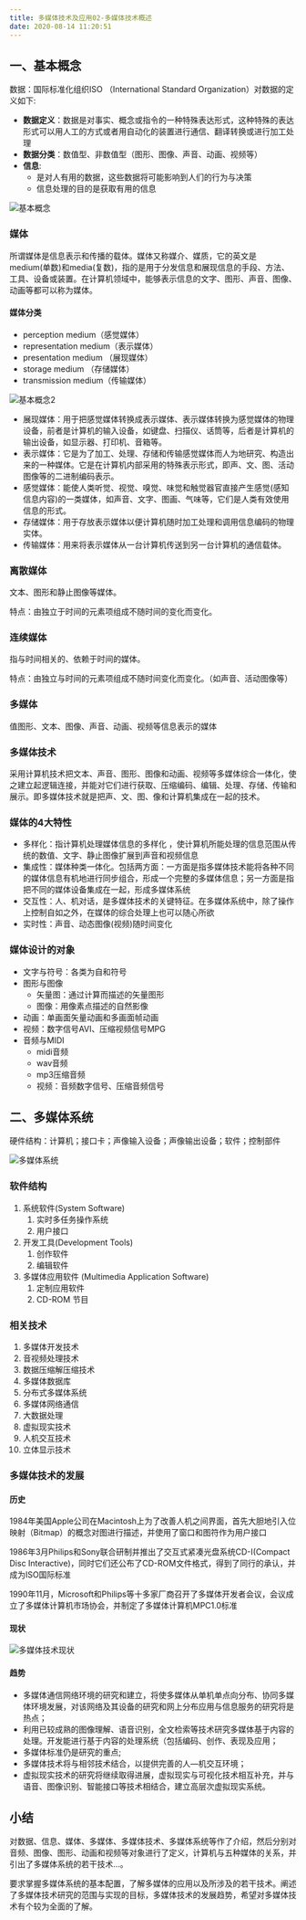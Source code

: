 ```yaml
---
title: 多媒体技术及应用02-多媒体技术概述
date: 2020-08-14 11:20:51
---
```


## 一、基本概念

数据：国际标准化组织ISO （International Standard Organization）对数据的定义如下:

- **数据定义**：数据是对事实、概念或指令的一种特殊表达形式，这种特殊的表达形式可以用人工的方式或者用自动化的装置进行通信、翻译转换或进行加工处理
- **数据分类**：数值型、非数值型（图形、图像、声音、动画、视频等）
- **信息**:
  - 是对人有用的数据，这些数据将可能影响到人们的行为与决策
  - 信息处理的目的是获取有用的信息

![基本概念](./多媒体技术及应用02-多媒体技术概述/基本概念.png)

### 媒体

所谓媒体是信息表示和传播的载体。媒体又称媒介、媒质，它的英文是medium(单数)和media(复数)，指的是用于分发信息和展现信息的手段、方法、工具、设备或装置。在计算机领域中，能够表示信息的文字、图形、声音、图像、动画等都可以称为媒体。

#### 媒体分类

- perception medium（感觉媒体）
- representation medium（表示媒体）
- presentation medium （展现媒体）
- storage medium （存储媒体）
- transmission medium（传输媒体）

![基本概念2](./多媒体技术及应用02-多媒体技术概述/基本概念2.png)

- 展现媒体：用于把感觉媒体转换成表示媒体、表示媒体转换为感觉媒体的物理设备，前者是计算机的输入设备，如键盘、扫描仪、话筒等，后者是计算机的输出设备，如显示器、打印机、音箱等。
- 表示媒体：它是为了加工、处理、存储和传输感觉媒体而人为地研究、构造出来的一种媒体。它是在计算机内部采用的特殊表示形式，即声、文、图、活动图像等的二进制编码表示。
- 感觉媒体：能使人类听觉、视觉、嗅觉、味觉和触觉器官直接产生感觉(感知信息内容)的一类媒体，如声音、文字、图画、气味等，它们是人类有效使用信息的形式。
- 存储媒体：用于存放表示媒体以便计算机随时加工处理和调用信息编码的物理实体。
- 传输媒体：用来将表示媒体从一台计算机传送到另一台计算机的通信载体。

### 离散媒体

文本、图形和静止图像等媒体。

特点：由独立于时间的元素项组成不随时间的变化而变化。

### 连续媒体

指与时间相关的、依赖于时间的媒体。

特点：由独立与时间的元素项组成不随时间变化而变化。（如声音、活动图像等）

### 多媒体

值图形、文本、图像、声音、动画、视频等信息表示的媒体

### 多媒体技术

采用计算机技术把文本、声音、图形、图像和动画、视频等多媒体综合一体化，使之建立起逻辑连接，并能对它们进行获取、压缩编码、编辑、处理、存储、传输和展示。即多媒体技术就是把声、文、图、像和计算机集成在一起的技术。

### 媒体的4大特性

- 多样化：指计算机处理媒体信息的多样化 ，使计算机所能处理的信息范围从传统的数值、文字、静止图像扩展到声音和视频信息
- 集成性：媒体种类一体化。包括两方面：一方面是指多媒体技术能将各种不同的媒体信息有机地进行同步组合，形成一个完整的多媒体信息；另一方面是指把不同的媒体设备集成在一起，形成多媒体系统
- 交互性：人、机对话，是多媒体技术的关键特征。在多媒体系统中，除了操作上控制自如之外，在媒体的综合处理上也可以随心所欲
- 实时性：声音、动态图像(视频)随时间变化

### 媒体设计的对象

- 文字与符号：各类为自和符号
- 图形与图像
  - 矢量图：通过计算而描述的矢量图形
  - 图像：用像素点描述的自然影像
- 动画：单画面矢量动画和多画面帧动画
- 视频：数字信号AVI、压缩视频信号MPG
- 音频与MIDI
  - midi音频
  - wav音频
  - mp3压缩音频
  - 视频：音频数字信号、压缩音频信号

## 二、多媒体系统

硬件结构：计算机；接口卡；声像输入设备；声像输出设备；软件；控制部件

![多媒体系统](./多媒体技术及应用02-多媒体技术概述/多媒体系统.png)

### 软件结构

1. 系统软件(System Software) 
   1. 实时多任务操作系统
   2. 用户接口
2. 开发工具(Development Tools) 
   1. 创作软件
   2. 编辑软件
3. 多媒体应用软件 (Multimedia Application Software)  
   1. 定制应用软件
   2. CD-ROM 节目

### 相关技术

1. 多媒体开发技术
2. 音视频处理技术
3. 数据压缩解压缩技术
4. 多媒体数据库
5. 分布式多媒体系统
6. 多媒体网络通信
7. 大数据处理
8. 虚拟现实技术
9. 人机交互技术
10. 立体显示技术

### 多媒体技术的发展

#### 历史

1984年美国Apple公司在Macintosh上为了改善人机之间界面，首先大胆地引入位映射（Bitmap）的概念对图进行描述，并使用了窗口和图符作为用户接口

1986年3月Philips和Sony联合研制并推出了交互式紧凑光盘系统CD-I(Compact Disc Interactive)，同时它们还公布了CD-ROM文件格式，得到了同行的承认，并成为ISO国际标准

1990年11月，Microsoft和Philips等十多家厂商召开了多媒体开发者会议，会议成立了多媒体计算机市场协会，并制定了多媒体计算机MPC1.0标准

#### 现状

![多媒体技术现状](./多媒体技术及应用02-多媒体技术概述/多媒体技术现状.png)

#### 趋势

- 多媒体通信网络环境的研究和建立，将使多媒体从单机单点向分布、协同多媒体环境发展，对该网络及其设备的研究和网上分布应用与信息服务的研究将是热点；
- 利用已较成熟的图像理解、语音识别，全文检索等技术研究多媒体基于内容的处理。开发能进行基于内容的处理系统（包括编码、创作、表现及应用；
- 多媒体标准仍是研究的重点;
- 多媒体技术将与相邻技术结合，以提供完善的人—机交互环境；
- 虚拟现实技术的研究将继续取得进展，虚拟现实与可视化技术相互补充，并与语音、图像识别、智能接口等技术相结合，建立高层次虚拟现实系统。
 
## 小结

对数据、信息、媒体、多媒体、多媒体技术、多媒体系统等作了介绍，然后分别对音频、图像、图形、动画和视频等对象进行了定义，计算机与五种媒体的关系，并引出了多媒体系统的若干技术…。

要求掌握多媒体系统的基本配置，了解多媒体的应用以及所涉及的若干技术。阐述了多媒体技术研究的范围与实现的目标，多媒体技术的发展趋势，希望对多媒体技术有个较为全面的了解。